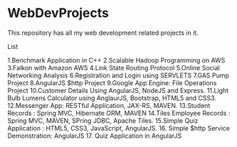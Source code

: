 # WebDevProjects
This repository has all my web development related projects in it.

List

1.Benchmark Application in C++
2.Scalable Hadoop Programming on AWS
3.Falkon with Amazon AWS
4.Link State Routing Protocol
5.Online Social Networking Analysis
6.Registration and Login using SERVLETS
7.GAS Pump Project
8.AngularJS $http Project
9.Google App Engine: File Operations Project
10.Customer Details Using AngularJS, NodeJS and Express.
11.Light Bulb Lumens Calculator using AnglaurJS, Bootstrap, HTML5 and CSS3.
12.Messenger App: RESTful Application, JAX-RS, MAVEN.
13.Student Records : Spring MVC, Hibernate ORM, MAVEN
14.Tiles Employee Records : Spring MVC, MAVEN, SPring JDBC, Apache Tiles.
15.Simple Quiz Application : HTML5, CSS3, JavaScript, AngularJS.
16. Simple $http Service Demonstration: AngularJS
17. Quiz Application in AngularJS
